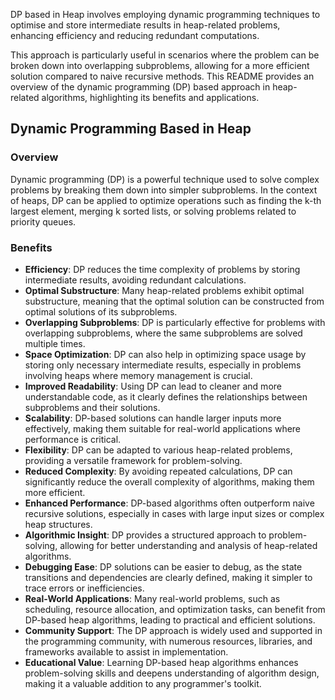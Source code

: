 DP based in Heap involves employing dynamic programming techniques to optimise and store intermediate results in heap-related problems, enhancing efficiency and reducing redundant computations.

This approach is particularly useful in scenarios where the problem can be broken down into overlapping subproblems, allowing for a more efficient solution compared to naive recursive methods.
This README provides an overview of the dynamic programming (DP) based approach in heap-related algorithms, highlighting its benefits and applications.
## Dynamic Programming Based in Heap
### Overview
Dynamic programming (DP) is a powerful technique used to solve complex problems by breaking them down into simpler subproblems. In the context of heaps, DP can be applied to optimize operations such as finding the k-th largest element, merging k sorted lists, or solving problems related to priority queues.
### Benefits
- **Efficiency**: DP reduces the time complexity of problems by storing intermediate results, avoiding redundant calculations.
- **Optimal Substructure**: Many heap-related problems exhibit optimal substructure, meaning that the optimal solution can be constructed from optimal solutions of its subproblems.
- **Overlapping Subproblems**: DP is particularly effective for problems with overlapping subproblems, where the same subproblems are solved multiple times.
- **Space Optimization**: DP can also help in optimizing space usage by storing only necessary intermediate results, especially in problems involving heaps where memory management is crucial.
- **Improved Readability**: Using DP can lead to cleaner and more understandable code, as it clearly defines the relationships between subproblems and their solutions.
- **Scalability**: DP-based solutions can handle larger inputs more effectively, making them suitable for real-world applications where performance is critical.
- **Flexibility**: DP can be adapted to various heap-related problems, providing a versatile framework for problem-solving.
- **Reduced Complexity**: By avoiding repeated calculations, DP can significantly reduce the overall complexity of algorithms, making them more efficient.
- **Enhanced Performance**: DP-based algorithms often outperform naive recursive solutions, especially in cases with large input sizes or complex heap structures.
- **Algorithmic Insight**: DP provides a structured approach to problem-solving, allowing for better understanding and analysis of heap-related algorithms.
- **Debugging Ease**: DP solutions can be easier to debug, as the state transitions and dependencies are clearly defined, making it simpler to trace errors or inefficiencies.
- **Real-World Applications**: Many real-world problems, such as scheduling, resource allocation, and optimization tasks, can benefit from DP-based heap algorithms, leading to practical and efficient solutions.
- **Community Support**: The DP approach is widely used and supported in the programming community, with numerous resources, libraries, and frameworks available to assist in implementation.
- **Educational Value**: Learning DP-based heap algorithms enhances problem-solving skills and deepens understanding of algorithm design, making it a valuable addition to any programmer's toolkit.